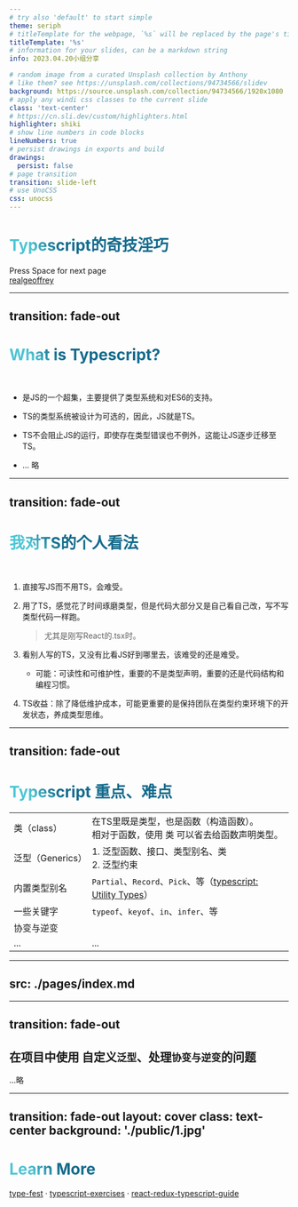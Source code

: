 ```yaml
---
# try also 'default' to start simple
theme: seriph
# titleTemplate for the webpage, `%s` will be replaced by the page's title
titleTemplate: '%s'
# information for your slides, can be a markdown string
info: 2023.04.20小组分享

# random image from a curated Unsplash collection by Anthony
# like them? see https://unsplash.com/collections/94734566/slidev
background: https://source.unsplash.com/collection/94734566/1920x1080
# apply any windi css classes to the current slide
class: 'text-center'
# https://cn.sli.dev/custom/highlighters.html
highlighter: shiki
# show line numbers in code blocks
lineNumbers: true
# persist drawings in exports and build
drawings:
  persist: false
# page transition
transition: slide-left
# use UnoCSS
css: unocss
---
```





# Typescript的奇技淫巧

<div class="pt-12">
  <span @click="$slidev.nav.next" class="px-2 py-1 rounded cursor-pointer" hover="bg-white bg-opacity-10">
    Press Space for next page <carbon:arrow-right class="inline"/>
  </span>
</div>

<div class="abs-br m-6 flex gap-2">
    <a href="https://github.com/realgeoffrey/knowledge/blob/master/网站前端/Typescript学习笔记/README.md" target="_blank" alt="GitHub"
    class="text-xl slidev-icon-btn opacity-50 !border-none !hover:text-white">
    <carbon-logo-github />realgeoffrey
  </a>
</div>

<!--
The last comment block of each slide will be treated as slide notes. It will be visible and editable in Presenter Mode along with the slide. [Read more in the docs](https://cn.sli.dev/guide/syntax.html#notes)
-->








---
transition: fade-out
---
# What is Typescript?

<br>

<v-clicks>

- 是JS的一个超集，主要提供了类型系统和对ES6的支持。

- TS的类型系统被设计为可选的，因此，JS就是TS。

- TS不会阻止JS的运行，即使存在类型错误也不例外，这能让JS逐步迁移至TS。

- ... 略
</v-clicks>

<style>
h1 {
  background-color: #2B90B6;
  background-image: linear-gradient(45deg, #4EC5D4 10%, #146b8c 20%);
  background-size: 100%;
  -webkit-background-clip: text;
  -moz-background-clip: text;
  -webkit-text-fill-color: transparent;
  -moz-text-fill-color: transparent;
}
</style>

<!--
本人是入职K歌之后才使用TS。

一开始看了几篇ts的电子书，然后在工作中边学边用，从硬着头皮写、到处都是 `any` ，再到现在尽量不用`any`。

不过现在想用ts实现一些**有想法**的类型去约束的时候，却还是找不到方法。
-->










---
transition: fade-out
---
# 我对TS的个人看法

<br>

<v-clicks>

1. 直接写JS而不用TS，会难受。
2. 用了TS，感觉花了时间琢磨类型，但是代码大部分又是自己看自己改，写不写类型代码一样跑。

    >尤其是刚写React的.tsx时。
3. 看别人写的TS，又没有比看JS好到哪里去，该难受的还是难受。

    - 可能：可读性和可维护性，重要的不是类型声明，重要的还是代码结构和编程习惯。
4. TS收益：除了降低维护成本，可能更重要的是保持团队在类型约束环境下的开发状态，养成类型思维。
</v-clicks>

<!--

-->







---
transition: fade-out
---
# Typescript 重点、难点

|     |     |
| --- | --- |
| 类（class）| 在TS里既是类型，也是函数（构造函数）。<br>相对于函数，使用 类 可以省去给函数声明类型。 |
| 泛型（Generics） | 1. 泛型函数、接口、类型别名、类 <br> 2. 泛型约束 |
| 内置类型别名 | `Partial`、`Record`、`Pick`、等（[typescript: Utility Types](https://www.typescriptlang.org/docs/handbook/utility-types.html)） |
| 一些关键字 | `typeof`、`keyof`、`in`、`infer`、等 |
| 协变与逆变 | <p v-click><MdiHeadQuestionOutline/><MdiHeadQuestionOutline/><MdiHeadQuestionOutline/></p> |
| ... | ... |





---
src: ./pages/index.md
---



---
transition: fade-out
---

## 在项目中使用 自定义`泛型`、处理`协变与逆变`的问题

<v-clicks>

...略

</v-clicks>

<!--
比较复杂，就不说了……
-->






---
transition: fade-out
layout: cover
class: text-center
background: './public/1.jpg'
---
# Learn More

[<carbon-logo-github />type-fest](https://github.com/sindresorhus/type-fest) · [<carbon-logo-github />typescript-exercises](https://github.com/typescript-exercises/typescript-exercises) · [<carbon-logo-github />react-redux-typescript-guide](https://github.com/piotrwitek/react-redux-typescript-guide)
